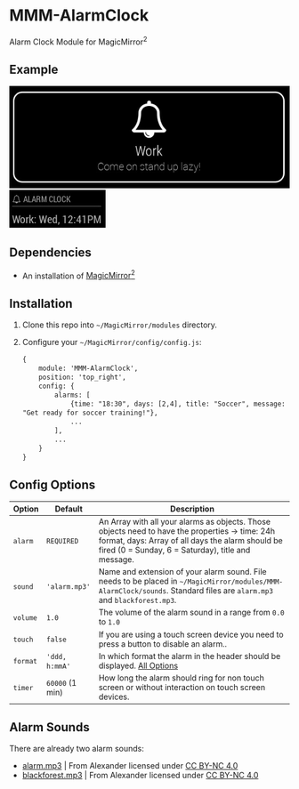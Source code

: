 # MMM-AlarmClock
Alarm Clock Module for MagicMirror<sup>2</sup>

## Example

![](.github/example.jpg)   ![](.github/example2.jpg)

## Dependencies
  * An installation of [MagicMirror<sup>2</sup>](https://github.com/MichMich/MagicMirror)

## Installation
 1. Clone this repo into `~/MagicMirror/modules` directory.
 2. Configure your `~/MagicMirror/config/config.js`:

    ```
    {
        module: 'MMM-AlarmClock',
        position: 'top_right',
        config: {
            alarms: [
                {time: "18:30", days: [2,4], title: "Soccer", message: "Get ready for soccer training!"},
                ...
            ],
            ...
        }
    }
    ```

## Config Options
| **Option** | **Default** | **Description** |
| --- | --- | --- |
| `alarm` | `REQUIRED` | An Array with all your alarms as objects. Those objects need to have the properties -> time: 24h format, days: Array of all days the alarm should be fired (0 = Sunday, 6 = Saturday), title and message. |
| `sound` | `'alarm.mp3'` | Name and extension of your alarm sound. File needs to be placed in `~/MagicMirror/modules/MMM-AlarmClock/sounds`. Standard files are `alarm.mp3` and `blackforest.mp3`. |
| `volume` | `1.0` | The volume of the alarm sound in a range from `0.0` to `1.0` |
| `touch` | `false` | If you are using a touch screen device you need to press a button to disable an alarm.. |
| `format` | `'ddd, h:mmA'` | In which format the alarm in the header should be displayed. [All Options](http://momentjs.com/docs/#/displaying/format/) |
| `timer` | `60000` (1 min) | How long the alarm should ring for non touch screen or without interaction on touch screen devices. |

## Alarm Sounds
There are already two alarm sounds:
  * [alarm.mp3](http://www.orangefreesounds.com/mp3-alarm-clock/) | From Alexander licensed under [CC BY-NC 4.0](https://creativecommons.org/licenses/by-nc/4.0/)
  * [blackforest.mp3](http://www.orangefreesounds.com/coo-coo-clock-sound/) | From Alexander licensed under [CC BY-NC 4.0](https://creativecommons.org/licenses/by-nc/4.0/)